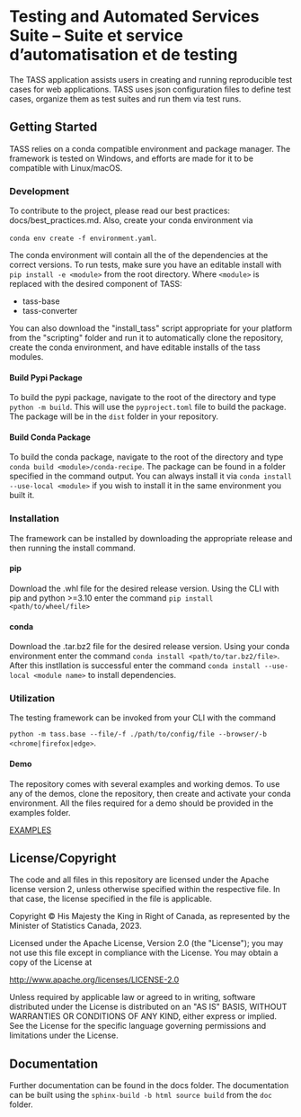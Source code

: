 # Testing and Automated Services Suite – Suite et service d’automatisation et de testing

The TASS application assists users in creating and running reproducible
test cases for web applications. TASS uses json configuration files to
define test cases, organize them as test suites and run them via test
runs.

## Getting Started

TASS relies on a conda compatible environment and package manager. The
framework is tested on Windows, and efforts are made for it to be
compatible with Linux/macOS.

### Development

To contribute to the project, please read our best practices:
docs/best_practices.md. Also, create your conda environment via 

`conda env create -f environment.yaml`.

The conda environment will contain all the of the dependencies at the
correct versions. To run tests, make sure you have an editable install
with `pip install -e <module>` from the root directory. Where `<module>`
is replaced with the desired component of TASS:

- tass-base
- tass-converter

You can also download the "install_tass" script appropriate for your
platform from the "scripting" folder and run it to automatically clone the
repository, create the conda environment, and have editable installs of
the tass modules.

#### Build Pypi Package

To build the pypi package, navigate to the root of the directory and type
`python -m build`. This will use the `pyproject.toml` file to build the
package. The package will be in the `dist` folder in your repository.

#### Build Conda Package

To build the conda package, navigate to the root of the directory and type
`conda build <module>/conda-recipe`. The package can be found in a folder specified
in the command output. You can always install it via `conda install --use-local <module>` 
if you wish to install it in the same environment you built it.

### Installation

The framework can be installed by downloading the appropriate 
release and then running the install command.

#### pip

Download the .whl file for the desired release version. Using the CLI 
with pip and python >=3.10 enter the command `pip install <path/to/wheel/file>`

#### conda

Download the .tar.bz2 file for the desired release version. Using your conda environment
enter the command `conda install <path/to/tar.bz2/file>`. After this instllation is
successful enter the command `conda install --use-local <module name>` to install
dependencies.

### Utilization

The testing framework can be invoked from your CLI with the command

`python -m tass.base --file/-f ./path/to/config/file --browser/-b <chrome|firefox|edge>`.

#### Demo

The repository comes with several examples and working demos. To use any of the demos, clone the repository, then
create and activate your conda environment. All the files required for a demo should be provided
in the examples folder.

[EXAMPLES](examples/) 


## License/Copyright

The code and all files in this repository are licensed under the Apache
license version 2, unless otherwise specified within the respective file.
In that case, the license specified in the file is applicable.

Copyright © His Majesty the King in Right of Canada, as represented by the
Minister of Statistics Canada, 2023.

Licensed under the Apache License, Version 2.0 (the "License"); you may
not use this file except in compliance with the License. You may obtain
a copy of the License at

  http://www.apache.org/licenses/LICENSE-2.0

Unless required by applicable law or agreed to in writing, software
distributed under the License is distributed on an "AS IS" BASIS, WITHOUT
WARRANTIES OR CONDITIONS OF ANY KIND, either express or implied. See the
License for the specific language governing permissions and limitations
under the License.

## Documentation

Further documentation can be found in the docs folder. The documentation
can be built using the `sphinx-build -b html source build` from the `doc`
folder.
